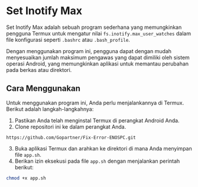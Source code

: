 # Set Inotify Max

Set Inotify Max adalah sebuah program sederhana yang memungkinkan pengguna Termux untuk mengatur nilai `fs.inotify.max_user_watches` dalam file konfigurasi seperti `.bashrc` atau `.bash_profile`. 

Dengan menggunakan program ini, pengguna dapat dengan mudah menyesuaikan jumlah maksimum pengawas yang dapat dimiliki oleh sistem operasi Android, yang memungkinkan aplikasi untuk memantau perubahan pada berkas atau direktori.

## Cara Menggunakan

Untuk menggunakan program ini, Anda perlu menjalankannya di Termux. Berikut adalah langkah-langkahnya:

1. Pastikan Anda telah menginstal Termux di perangkat Android Anda.
2. Clone repositori ini ke dalam perangkat Anda.
```
https://github.com/Gopartner/Fix-Error-ENOSPC.git
```
3. Buka aplikasi Termux dan arahkan ke direktori di mana Anda menyimpan file `app.sh`.
4. Berikan izin eksekusi pada file `app.sh` dengan menjalankan perintah berikut:

```bash
chmod +x app.sh

